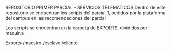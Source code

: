 REPOSITORIO PRIMER PARCIAL - SERVICIOS TELEMATICOS
Dentro de este repositorio se encuentran los scripts del parcial 1, pedidos por la plataforma del campus en las recomendaciones del parcial

Los scripts se encuentran en la carpeta de EXPORTS, divididos por maquina

Exports
  /maestro
  /esclavo
  /cliente
